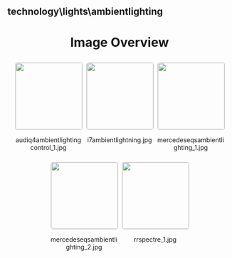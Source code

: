 ## technology\lights\ambientlighting

<style>
    .image-gallery {
        display: flex;
        flex-wrap: wrap;
        gap: 10px;
        justify-content: center;
        padding: 10px;
    }
    .image-gallery img {
        width: 150px;
        height: auto;
        border: 1px solid #ddd;
        border-radius: 5px;
    }
    .image-gallery div {
        flex: 1 1 calc(33.333% - 20px); /* Three images per row on large screens */
        max-width: 150px;
        text-align: center;
    }
    @media (max-width: 768px) {
        .image-gallery div {
            flex: 1 1 calc(50% - 20px); /* Two images per row on medium screens */
        }
    }
    @media (max-width: 480px) {
        .image-gallery div {
            flex: 1 1 100%; /* One image per row on small screens */
        }
    }
</style>
<h1 style ="text-align: center;"> Image Overview </h1> <div class="image-gallery">
<div>
<img src="https://media.evkx.net/multimedia/technology/lights/ambientlighting/audiq4ambientlightingcontrol_1_st.jpg">
<p>audiq4ambientlightingcontrol_1.jpg</p>
</div>
<div>
<img src="https://media.evkx.net/multimedia/technology/lights/ambientlighting/i7ambientlightning_st.jpg">
<p>i7ambientlightning.jpg</p>
</div>
<div>
<img src="https://media.evkx.net/multimedia/technology/lights/ambientlighting/mercedeseqsambientlighting_1_st.jpg">
<p>mercedeseqsambientlighting_1.jpg</p>
</div>
<div>
<img src="https://media.evkx.net/multimedia/technology/lights/ambientlighting/mercedeseqsambientlighting_2_st.jpg">
<p>mercedeseqsambientlighting_2.jpg</p>
</div>
<div>
<img src="https://media.evkx.net/multimedia/technology/lights/ambientlighting/rrspectre_1_st.jpg">
<p>rrspectre_1.jpg</p>
</div>
</div>

